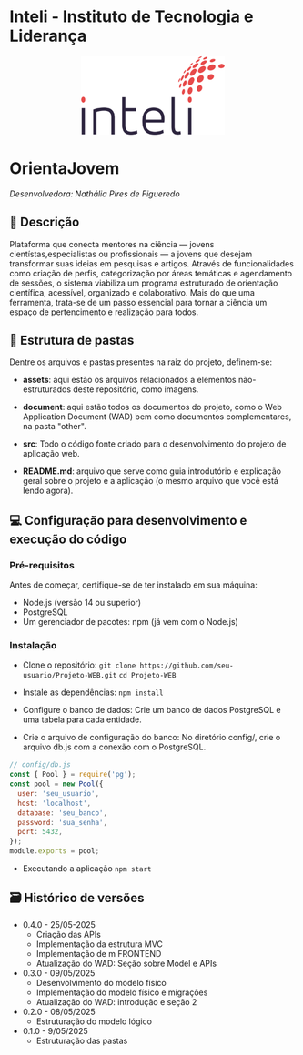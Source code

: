 # Inteli - Instituto de Tecnologia e Liderança 

<p align="center">
<a href= "https://www.inteli.edu.br/"><img src="/assets/inteli.png" alt="Inteli - Instituto de Tecnologia e Liderança" border="0" width="50%"></a>
</p>


# OrientaJovem


*Desenvolvedora: Nathália Pires de Figueredo*


## 📝 Descrição

Plataforma que conecta mentores na ciência — jovens cientístas,especialistas ou profissionais — a jovens que desejam transformar suas ideias em pesquisas e artigos. Através de funcionalidades como criação de perfis, categorização por áreas temáticas e agendamento de sessões, o sistema viabiliza um programa estruturado de orientação científica, acessível, organizado e colaborativo. Mais do que uma ferramenta, trata-se de um passo essencial para tornar a ciência um espaço de pertencimento e realização para todos.

## 📁 Estrutura de pastas

Dentre os arquivos e pastas presentes na raiz do projeto, definem-se:

- <b>assets</b>: aqui estão os arquivos relacionados a elementos não-estruturados deste repositório, como imagens.

- <b>document</b>: aqui estão todos os documentos do projeto, como o Web Application  Document (WAD) bem como documentos complementares, na pasta "other".

- <b>src</b>: Todo o código fonte criado para o desenvolvimento do projeto de aplicação web.

- <b>README.md</b>: arquivo que serve como guia introdutório e explicação geral sobre o projeto e a aplicação (o mesmo arquivo que você está lendo agora).

## 💻 Configuração para desenvolvimento e execução do código

### Pré-requisitos
Antes de começar, certifique-se de ter instalado em sua máquina:
- Node.js (versão 14 ou superior)
- PostgreSQL
- Um gerenciador de pacotes: npm (já vem com o Node.js)

### Instalação
- Clone o repositório:
`git clone https://github.com/seu-usuario/Projeto-WEB.git`
`cd Projeto-WEB`
- Instale as dependências:
`npm install`
- Configure o banco de dados:
Crie um banco de dados PostgreSQL e uma tabela para cada entidade.

- Crie o arquivo de configuração do banco:
No diretório config/, crie o arquivo db.js com a conexão com o PostgreSQL. 

```js
// config/db.js
const { Pool } = require('pg');
const pool = new Pool({
  user: 'seu_usuario',
  host: 'localhost',
  database: 'seu_banco',
  password: 'sua_senha',
  port: 5432,
});
module.exports = pool;
```

- Executando a aplicação
`npm start`




## 🗃 Histórico de versões
* 0.4.0 - 25/05-2025
    * Criação das APIs
    * Implementação da estrutura MVC
    * Implementação de m FRONTEND
    * Atualização do WAD: Seção sobre Model e APIs
* 0.3.0 - 09/05/2025
    * Desenvolvimento do modelo físico
    * Implementação do modelo físico e migrações
    *  Atualização do WAD: introdução e seção 2
* 0.2.0 - 08/05/2025
    * Estruturação do modelo lógico
* 0.1.0 - 9/05/2025
    * Estruturação das pastas
